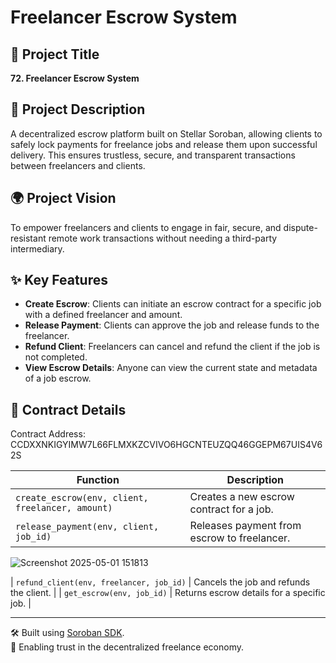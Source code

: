 # Freelancer Escrow System

## 📌 Project Title
**72. Freelancer Escrow System**

## 📝 Project Description
A decentralized escrow platform built on Stellar Soroban, allowing clients to safely lock payments for freelance jobs and release them upon successful delivery. This ensures trustless, secure, and transparent transactions between freelancers and clients.

## 🌍 Project Vision
To empower freelancers and clients to engage in fair, secure, and dispute-resistant remote work transactions without needing a third-party intermediary.

## ✨ Key Features
- **Create Escrow**: Clients can initiate an escrow contract for a specific job with a defined freelancer and amount.
- **Release Payment**: Clients can approve the job and release funds to the freelancer.
- **Refund Client**: Freelancers can cancel and refund the client if the job is not completed.
- **View Escrow Details**: Anyone can view the current state and metadata of a job escrow.

## 📜 Contract Details

Contract Address: CCDXXNKIGYIMW7L66FLMXKZCVIVO6HGCNTEUZQQ46GGEPM67UIS4V62S

| Function | Description |
|----------|-------------|
| `create_escrow(env, client, freelancer, amount)` | Creates a new escrow contract for a job. |
| `release_payment(env, client, job_id)` | Releases payment from escrow to freelancer. |![Screenshot 2025-05-01 152232](https://github.com/user-attachments/assets/6ba15b8c-d9c7-4dad-ada5-a8696bdf409e)
![Screenshot 2025-05-01 151813](https://github.com/user-attachments/assets/6dc34484-c405-447b-a7f1-4d8d99baf2d0)

| `refund_client(env, freelancer, job_id)` | Cancels the job and refunds the client. |
| `get_escrow(env, job_id)` | Returns escrow details for a specific job. |

---

🛠 Built using [Soroban SDK](https://soroban.stellar.org/docs).  
🤝 Enabling trust in the decentralized freelance economy.
